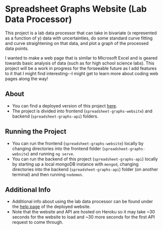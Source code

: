 # Spreadsheet Graphs Website (Lab Data Processor)

This project is a lab data processor that can take in bivariate (x represented as a function of y) data with uncertainties, do some standard curve fitting and curve straightening on that data, and plot a graph of the processed data points.

I wanted to make a web page that is similar to Microsoft Excel and is geared towards basic analysis of data (such as for high school science labs). This project will be a work in progress for the forseeable future as I add features to it that I might find interesting--I might get to learn more about coding web pages along the way!

## About

- You can find a deployed version of this project [here](https://lab-data-processor.herokuapp.com).
- The project is divided into frontend (`spreadsheet-graphs-website`) and backend (`spreadsheet-graphs-api`) folders.

## Running the Project

- You can run the frontend (`spreadsheet-graphs-website`) locally by changing directories into the frontend folder (`spreadsheet-graphs-website`) and running `ng serve`.
- You can run the backend of this project (`spreadsheet-graphs-api`) locally by starting up a local mongoDB instance with `mongod`, changing directories into the backend (`spreadsheet-graphs-api`) folder (on another terminal) and then running `nodemon`.

## Additional Info

- Additional info about using the lab data processor can be found under the [help page](https://lab-data-processor.herokuapp.com/help) of the deployed website.
- Note that the website and API are hosted on Heroku so it may take ~30 seconds for the website to load and ~30 more seconds for the first API request to come through.

